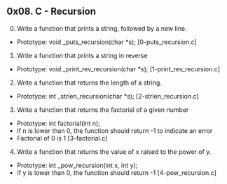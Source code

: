 0x08. C - Recursion
--------------------
0. Write a function that prints a string, followed by a new line.
  * Prototype: void _puts_recursion(char *s);
 [0-puts_recursion.c]

1. Write a function that prints a string in reverse
  * Prototype: void _print_rev_recursion(char *s);
 [1-print_rev_recursion.c]

2. Write a function that returns the length of a string.
  * Prototype: int _strlen_recursion(char *s);
 [2-strlen_recursion.c]

3. Write a function that returns the factorial of a given number
  * Prototype: int factorial(int n);
  * If n is lower than 0, the function should return -1 to indicate an error
  * Factorial of 0 is 1
 [3-factorial.c]

4. Write a function that returns the value of x raised to the power of y.
  * Prototype: int _pow_recursion(int x, int y);
  * If y is lower than 0, the function should return -1
 [4-pow_recursion.c]
